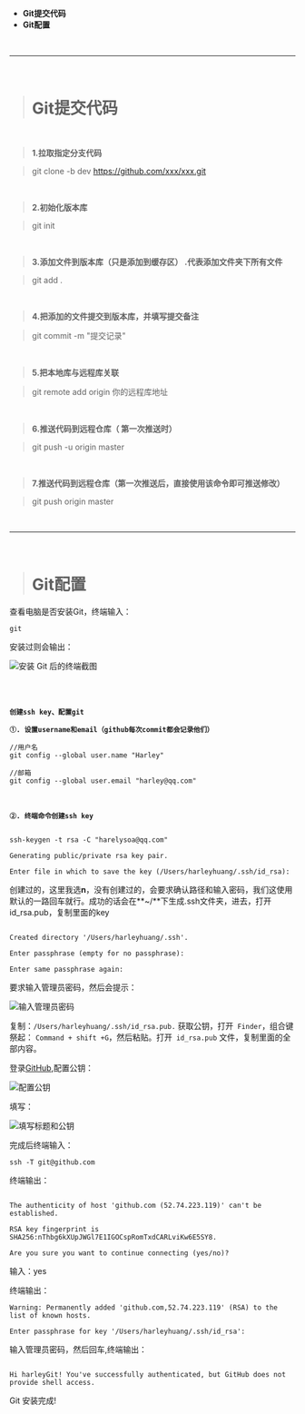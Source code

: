 - **Git提交代码**
- **Git配置**




<br/>

***
<br/>

># Git提交代码


<br/>

> **1.拉取指定分支代码**

> git clone -b dev https://github.com/xxx/xxx.git


<br/>


> **2.初始化版本库**

> git init


<br/>

> **3.添加文件到版本库（只是添加到缓存区） .代表添加文件夹下所有文件**

> git add .


<br/>


> **4.把添加的文件提交到版本库，并填写提交备注**

> git commit -m "提交记录"

<br/>

> **5.把本地库与远程库关联**

> git remote add origin 你的远程库地址


<br/>

> **6.推送代码到远程仓库（ 第一次推送时）**

> git push -u origin master




<br/>

> **7.推送代码到远程仓库（第一次推送后，直接使用该命令即可推送修改）**

> git push origin master 








<br/>

***
<br/>

># Git配置

查看电脑是否安装Git，终端输入：

```
git
```

安装过则会输出：

![安装 Git 后的终端截图](https://upload-images.jianshu.io/upload_images/2959789-5f498c4eb71ee8ae.png?imageMogr2/auto-orient/strip%7CimageView2/2/w/1240)



<br/>
<br/>

**`创建ssh key、配置git`**

**`①. 设置username和email（github每次commit都会记录他们）`**

```
//用户名
git config --global user.name "Harley"

//邮箱
git config --global user.email "harley@qq.com"
```

<br/>

**`②. 终端命令创建ssh key`**

```

ssh-keygen -t rsa -C "harelysoa@qq.com" 

Generating public/private rsa key pair.

Enter file in which to save the key (/Users/harleyhuang/.ssh/id_rsa): 

```

创建过的，这里我选**n**，没有创建过的，会要求确认路径和输入密码，我们这使用默认的一路回车就行。成功的话会在**~/**下生成.ssh文件夹，进去，打开id_rsa.pub，复制里面的key

```

Created directory '/Users/harleyhuang/.ssh'.

Enter passphrase (empty for no passphrase): 

Enter same passphrase again: 

```

要求输入管理员密码，然后会提示：

![输入管理员密码](https://upload-images.jianshu.io/upload_images/2959789-55f9618631bcdb44.png?imageMogr2/auto-orient/strip%7CimageView2/2/w/1240)


复制：`/Users/harleyhuang/.ssh/id_rsa.pub.` 获取公钥，打开` Finder`，组合键祭起： `Command + shift +G`，然后粘贴。打开` id_rsa.pub` 文件，复制里面的全部内容。

登录[GitHub]([https://github.com/settings/keys](https://github.com/settings/keys)),配置公钥：

![配置公钥](https://upload-images.jianshu.io/upload_images/2959789-fb34fa99856d0c36.png?imageMogr2/auto-orient/strip%7CimageView2/2/w/1240)


填写：

![填写标题和公钥](https://upload-images.jianshu.io/upload_images/2959789-ef4e6828e643bcc7.png?imageMogr2/auto-orient/strip%7CimageView2/2/w/1240)


完成后终端输入：

```
ssh -T git@github.com 
```

终端输出：

```

The authenticity of host 'github.com (52.74.223.119)' can't be established.

RSA key fingerprint is SHA256:nThbg6kXUpJWGl7E1IGOCspRomTxdCARLviKw6E5SY8.

Are you sure you want to continue connecting (yes/no)? 
```
输入：yes

终端输出：

```
Warning: Permanently added 'github.com,52.74.223.119' (RSA) to the list of known hosts.

Enter passphrase for key '/Users/harleyhuang/.ssh/id_rsa': 

```
输入管理员密码，然后回车,终端输出：

```

Hi harleyGit! You've successfully authenticated, but GitHub does not provide shell access.
```

Git 安装完成!

